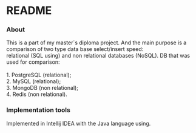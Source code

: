 # README
<h3>About</h3>
This is a part of my master`s diploma project. And the main purpose is a comparison of two type data base select/insert speed:<br/> relational (SQL using) and non relational databases (NoSQL).
DB that was used for comparison:<br/>
<br/>
1. PostgreSQL (relational);<br/>
2. MySQL (relational);<br/>
3. MongoDB (non relational);<br/>
4. Redis (non relational).<br/>

<h3>Implementation tools</h3>

Implemented in Intellij IDEA with the Java language using.
